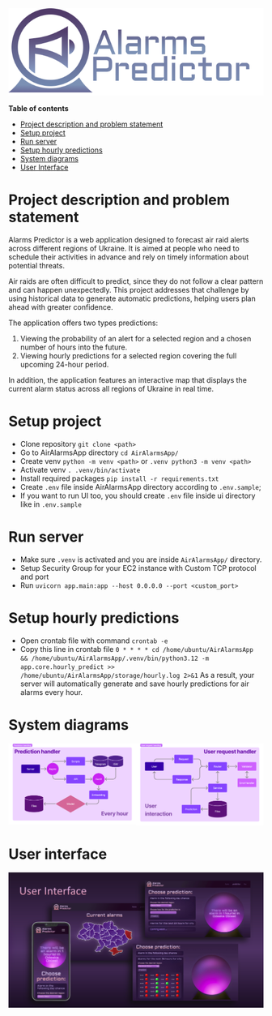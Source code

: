 <picture>
  <img
    src="./images/logo.png"
    alt="Alarms Predictor logo"
  />
</picture>

**Table of contents**

- [Project description and problem statement](#project-description-and-problem-statement)
- [Setup project](#setup-project)
- [Run server](#run-server)
- [Setup hourly predictions](#setup-hourly-predictions)
- [System diagrams](#system-diagrams)
- [User Interface](#user-interface)

# Project description and problem statement

Alarms Predictor is a web application designed to forecast air raid alerts across different regions of Ukraine. It is aimed at people who need to schedule their activities in advance and rely on timely information about potential threats.

Air raids are often difficult to predict, since they do not follow a clear pattern and can happen unexpectedly. This project addresses that challenge by using historical data to generate automatic predictions, helping users plan ahead with greater confidence.

The application offers two types predictions:

1. Viewing the probability of an alert for a selected region and a chosen number of hours into the future.
2. Viewing hourly predictions for a selected region covering the full upcoming 24-hour period.

In addition, the application features an interactive map that displays the current alarm status across all regions of Ukraine in real time.

# Setup project

- Clone repository `git clone <path>`
- Go to AirAlarmsApp directory `cd AirAlarmsApp/`
- Create venv `python -m venv <path>` or `.venv python3 -m venv <path>`
- Activate venv `. .venv/bin/activate`
- Install required packages `pip install -r requirements.txt`
- Create `.env` file inside AirAlarmsApp directory according to `.env.sample`;
- If you want to run UI too, you should create `.env` file inside ui directory like in `.env.sample`

# Run server

- Make sure `.venv` is activated and you are inside `AirAlarmsApp/` directory.
- Setup Security Group for your EC2 instance with Custom TCP protocol and port
- Run `uvicorn app.main:app --host 0.0.0.0 --port <custom_port>`

# Setup hourly predictions

- Open crontab file with command `crontab -e`
- Copy this line in crontab file `0 * * * * cd /home/ubuntu/AirAlarmsApp && /home/ubuntu/AirAlarmsApp/.venv/bin/python3.12 -m app.core.hourly_predict >> /home/ubuntu/AirAlarmsApp/storage/hourly.log 2>&1`
As a result, your server will automatically generate and save hourly predictions for air alarms every hour.

# System diagrams
<div style="display: grid; grid-template-columns: 1fr 1fr;">
  <img src="images/diagram_new_1.jpg" width="400px" alt=""/>
  <img src="images/diagram_new_2.jpg" width="400px" alt=""/>
</div>

# User interface
  <img src="images/ui.png" alt="" width="800"/>

